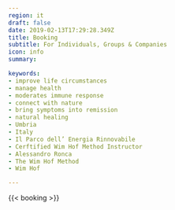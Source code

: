 ```yaml
---
region: it
draft: false
date: 2019-02-13T17:29:28.349Z
title: Booking
subtitle: For Individuals, Groups & Companies
icon: info
summary:

keywords:
- improve life circumstances
- manage health
- moderates immune response
- connect with nature
- bring symptoms into remission
- natural healing
- Umbria
- Italy
- Il Parco dell’ Energia Rinnovabile
- Cerftified Wim Hof Method Instructor
- Alessandro Ronca
- The Wim Hof Method
- Wim Hof

---
```


<!--This page is under development.-->

{{< booking >}}
